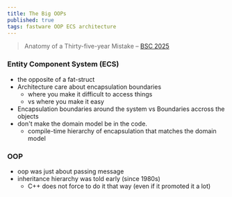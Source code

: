 ```yaml
---
title: The Big OOPs
published: true
tags: fastware OOP ECS architecture
---
```

> Anatomy of a Thirty-five-year Mistake – [BSC 2025](https://www.youtube.com/watch?v=wo84LFzx5nI)

### Entity Component System (ECS)
- the opposite of a fat-struct
- Architecture care about encapsulation boundaries
	- where you make it difficult to access things
    - vs where you make it easy
- Encapsulation boundaries around the system vs Boundaries accross the objects
- don't make the domain model be in the code.
	- compile-time hierarchy of encapsulation that matches the domain model

### OOP
- oop was just about passing message
- inheritance hierarchy was told early (since 1980s)
	- C++ does not force to do it that way (even if it promoted it a  lot)
